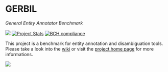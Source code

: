 GERBIL
========
<i>General Entity Annotator Benchmark</i>

<img src="https://travis-ci.org/AKSW/gerbil.svg?branch=master"></img>
[![Project Stats](https://www.openhub.net/p/GERBIL-Benchmark/widgets/project_thin_badge.gif)](https://www.openhub.net/p/GERBIL-Benchmark)
[![BCH compliance](https://bettercodehub.com/edge/badge/AKSW/gerbil)](https://bettercodehub.com/)

This project is a benchmark for entity annotation and disambiguation tools. Please take a look into the [wiki](https://github.com/AKSW/gerbil/wiki) or visit the [project home page](http://aksw.org/Projects/GERBIL.html) for more informations.

<img src="http://139.18.2.164/mroeder/gerbil/gerbil_logo.png">


